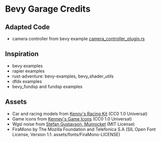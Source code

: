 # Bevy Garage Credits

## Adapted Code

* camera controller from bevy example [camera_controller_plugin.rs](https://github.com/bevyengine/bevy/blob/main/examples/tools/scene_viewer/camera_controller_plugin.rs)

## Inspiration

* bevy examples
* rapier examples
* rust-adventure: bevy-examples, bevy_shader_utils
* dfdx examples
* bevy_fundsp and fundsp examples

## Assets

* Car and racing models from [Kenny's Racing Kit](https://www.kenney.nl/assets/racing-kit) (CC0 1.0 Universal)
* Game icons from [Kenney's Game Icons](https://www.kenney.nl/assets/game-icons) (CC0 1.0 Universal)
* Wgsl noise from [Stefan Gustavson, Munrocket](https://gist.github.com/munrocket/236ed5ba7e409b8bdf1ff6eca5dcdc39) (MIT License)
* FiraMono by The Mozilla Foundation and Telefonica S.A (SIL Open Font License, Version 1.1: assets/fonts/FiraMono-LICENSE)
